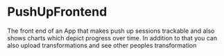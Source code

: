 # PushUpFrontend

The front end of an App that makes push up sessions trackable
and also shows charts which depict progress over time.
In addition to that you can also upload transformations 
and see other peoples transformation
